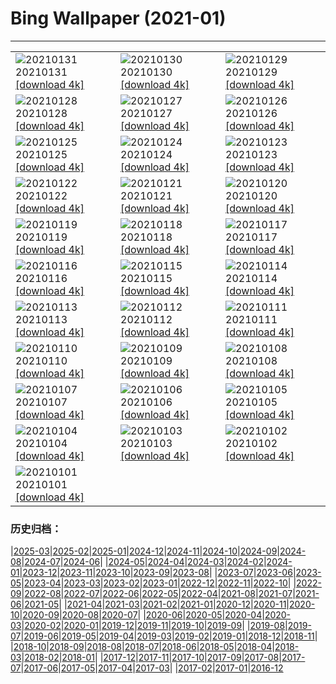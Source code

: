 # Bing Wallpaper (2021-01)
**************

<table><tr><td><img class="wallpaper" src="https://www.bing.com/th?id=OHR.MittenwalderHut_EN-US9402205522_1920x1080.jpg" alt="20210131"> 20210131 <a class="wallpaper_link" href="https://www.bing.com/th?id=OHR.MittenwalderHut_EN-US9402205522_UHD.jpg">[download 4k]</a></td><td><img class="wallpaper" src="https://www.bing.com/th?id=OHR.SeedVault_EN-US9343000928_1920x1080.jpg" alt="20210130"> 20210130 <a class="wallpaper_link" href="https://www.bing.com/th?id=OHR.SeedVault_EN-US9343000928_UHD.jpg">[download 4k]</a></td><td><img class="wallpaper" src="https://www.bing.com/th?id=OHR.RedRobin_EN-US9299641141_1920x1080.jpg" alt="20210129"> 20210129 <a class="wallpaper_link" href="https://www.bing.com/th?id=OHR.RedRobin_EN-US9299641141_UHD.jpg">[download 4k]</a></td></tr><tr><td><img class="wallpaper" src="https://www.bing.com/th?id=OHR.ArcticWolf_EN-US5836595388_1920x1080.jpg" alt="20210128"> 20210128 <a class="wallpaper_link" href="https://www.bing.com/th?id=OHR.ArcticWolf_EN-US5836595388_UHD.jpg">[download 4k]</a></td><td><img class="wallpaper" src="https://www.bing.com/th?id=OHR.Taormina_EN-US5716711058_1920x1080.jpg" alt="20210127"> 20210127 <a class="wallpaper_link" href="https://www.bing.com/th?id=OHR.Taormina_EN-US5716711058_UHD.jpg">[download 4k]</a></td><td><img class="wallpaper" src="https://www.bing.com/th?id=OHR.HeartAustralia_EN-US5604456955_1920x1080.jpg" alt="20210126"> 20210126 <a class="wallpaper_link" href="https://www.bing.com/th?id=OHR.HeartAustralia_EN-US5604456955_UHD.jpg">[download 4k]</a></td></tr><tr><td><img class="wallpaper" src="https://www.bing.com/th?id=OHR.ChurchRock_EN-US5502658165_1920x1080.jpg" alt="20210125"> 20210125 <a class="wallpaper_link" href="https://www.bing.com/th?id=OHR.ChurchRock_EN-US5502658165_UHD.jpg">[download 4k]</a></td><td><img class="wallpaper" src="https://www.bing.com/th?id=OHR.Molas_EN-US5410137458_1920x1080.jpg" alt="20210124"> 20210124 <a class="wallpaper_link" href="https://www.bing.com/th?id=OHR.Molas_EN-US5410137458_UHD.jpg">[download 4k]</a></td><td><img class="wallpaper" src="https://www.bing.com/th?id=OHR.ChuDangYa_EN-US5293170065_1920x1080.jpg" alt="20210123"> 20210123 <a class="wallpaper_link" href="https://www.bing.com/th?id=OHR.ChuDangYa_EN-US5293170065_UHD.jpg">[download 4k]</a></td></tr><tr><td><img class="wallpaper" src="https://www.bing.com/th?id=OHR.BloodyBrook_EN-US5215856823_1920x1080.jpg" alt="20210122"> 20210122 <a class="wallpaper_link" href="https://www.bing.com/th?id=OHR.BloodyBrook_EN-US5215856823_UHD.jpg">[download 4k]</a></td><td><img class="wallpaper" src="https://www.bing.com/th?id=OHR.RSOakTree_EN-US5122271963_1920x1080.jpg" alt="20210121"> 20210121 <a class="wallpaper_link" href="https://www.bing.com/th?id=OHR.RSOakTree_EN-US5122271963_UHD.jpg">[download 4k]</a></td><td><img class="wallpaper" src="https://www.bing.com/th?id=OHR.GentooLeap_EN-US4983496966_1920x1080.jpg" alt="20210120"> 20210120 <a class="wallpaper_link" href="https://www.bing.com/th?id=OHR.GentooLeap_EN-US4983496966_UHD.jpg">[download 4k]</a></td></tr><tr><td><img class="wallpaper" src="https://www.bing.com/th?id=OHR.Calakmul_EN-US4913753574_1920x1080.jpg" alt="20210119"> 20210119 <a class="wallpaper_link" href="https://www.bing.com/th?id=OHR.Calakmul_EN-US4913753574_UHD.jpg">[download 4k]</a></td><td><img class="wallpaper" src="https://www.bing.com/th?id=OHR.IHADInscription_EN-US1526588709_1920x1080.jpg" alt="20210118"> 20210118 <a class="wallpaper_link" href="https://www.bing.com/th?id=OHR.IHADInscription_EN-US1526588709_UHD.jpg">[download 4k]</a></td><td><img class="wallpaper" src="https://www.bing.com/th?id=OHR.PailonDelDiablo_EN-US4820504961_1920x1080.jpg" alt="20210117"> 20210117 <a class="wallpaper_link" href="https://www.bing.com/th?id=OHR.PailonDelDiablo_EN-US4820504961_UHD.jpg">[download 4k]</a></td></tr><tr><td><img class="wallpaper" src="https://www.bing.com/th?id=OHR.GlassIgloos_EN-US4753593580_1920x1080.jpg" alt="20210116"> 20210116 <a class="wallpaper_link" href="https://www.bing.com/th?id=OHR.GlassIgloos_EN-US4753593580_UHD.jpg">[download 4k]</a></td><td><img class="wallpaper" src="https://www.bing.com/th?id=OHR.ChateauBeynac_EN-US4661331709_1920x1080.jpg" alt="20210115"> 20210115 <a class="wallpaper_link" href="https://www.bing.com/th?id=OHR.ChateauBeynac_EN-US4661331709_UHD.jpg">[download 4k]</a></td><td><img class="wallpaper" src="https://www.bing.com/th?id=OHR.BrightonSnow_EN-US6152076231_1920x1080.jpg" alt="20210114"> 20210114 <a class="wallpaper_link" href="https://www.bing.com/th?id=OHR.BrightonSnow_EN-US6152076231_UHD.jpg">[download 4k]</a></td></tr><tr><td><img class="wallpaper" src="https://www.bing.com/th?id=OHR.BolivianSummer_EN-US6076997237_1920x1080.jpg" alt="20210113"> 20210113 <a class="wallpaper_link" href="https://www.bing.com/th?id=OHR.BolivianSummer_EN-US6076997237_UHD.jpg">[download 4k]</a></td><td><img class="wallpaper" src="https://www.bing.com/th?id=OHR.IceSailing_EN-US4693631571_1920x1080.jpg" alt="20210112"> 20210112 <a class="wallpaper_link" href="https://www.bing.com/th?id=OHR.IceSailing_EN-US4693631571_UHD.jpg">[download 4k]</a></td><td><img class="wallpaper" src="https://www.bing.com/th?id=OHR.Yunkai_EN-US4654823026_1920x1080.jpg" alt="20210111"> 20210111 <a class="wallpaper_link" href="https://www.bing.com/th?id=OHR.Yunkai_EN-US4654823026_UHD.jpg">[download 4k]</a></td></tr><tr><td><img class="wallpaper" src="https://www.bing.com/th?id=OHR.GoldenDragon_EN-US6011178113_1920x1080.jpg" alt="20210110"> 20210110 <a class="wallpaper_link" href="https://www.bing.com/th?id=OHR.GoldenDragon_EN-US6011178113_UHD.jpg">[download 4k]</a></td><td><img class="wallpaper" src="https://www.bing.com/th?id=OHR.SpanishSeaSlug_EN-US5956865427_1920x1080.jpg" alt="20210109"> 20210109 <a class="wallpaper_link" href="https://www.bing.com/th?id=OHR.SpanishSeaSlug_EN-US5956865427_UHD.jpg">[download 4k]</a></td><td><img class="wallpaper" src="https://www.bing.com/th?id=OHR.FoucaultsPendulum_EN-US5851164547_1920x1080.jpg" alt="20210108"> 20210108 <a class="wallpaper_link" href="https://www.bing.com/th?id=OHR.FoucaultsPendulum_EN-US5851164547_UHD.jpg">[download 4k]</a></td></tr><tr><td><img class="wallpaper" src="https://www.bing.com/th?id=OHR.WhiteCliffs_EN-US5777446191_1920x1080.jpg" alt="20210107"> 20210107 <a class="wallpaper_link" href="https://www.bing.com/th?id=OHR.WhiteCliffs_EN-US5777446191_UHD.jpg">[download 4k]</a></td><td><img class="wallpaper" src="https://www.bing.com/th?id=OHR.SnowCraterLake_EN-US5720302080_1920x1080.jpg" alt="20210106"> 20210106 <a class="wallpaper_link" href="https://www.bing.com/th?id=OHR.SnowCraterLake_EN-US5720302080_UHD.jpg">[download 4k]</a></td><td><img class="wallpaper" src="https://www.bing.com/th?id=OHR.RedFrontMacaw_EN-US4052029435_1920x1080.jpg" alt="20210105"> 20210105 <a class="wallpaper_link" href="https://www.bing.com/th?id=OHR.RedFrontMacaw_EN-US4052029435_UHD.jpg">[download 4k]</a></td></tr><tr><td><img class="wallpaper" src="https://www.bing.com/th?id=OHR.DiamondBeach_EN-US4305506637_1920x1080.jpg" alt="20210104"> 20210104 <a class="wallpaper_link" href="https://www.bing.com/th?id=OHR.DiamondBeach_EN-US4305506637_UHD.jpg">[download 4k]</a></td><td><img class="wallpaper" src="https://www.bing.com/th?id=OHR.HohenschwangauWinter_EN-US4258102206_1920x1080.jpg" alt="20210103"> 20210103 <a class="wallpaper_link" href="https://www.bing.com/th?id=OHR.HohenschwangauWinter_EN-US4258102206_UHD.jpg">[download 4k]</a></td><td><img class="wallpaper" src="https://www.bing.com/th?id=OHR.LargestCave_EN-US4214761385_1920x1080.jpg" alt="20210102"> 20210102 <a class="wallpaper_link" href="https://www.bing.com/th?id=OHR.LargestCave_EN-US4214761385_UHD.jpg">[download 4k]</a></td></tr><tr><td><img class="wallpaper" src="https://www.bing.com/th?id=OHR.LoonyDook_EN-US4158038260_1920x1080.jpg" alt="20210101"> 20210101 <a class="wallpaper_link" href="https://www.bing.com/th?id=OHR.LoonyDook_EN-US4158038260_UHD.jpg">[download 4k]</a></td><td></td><td></td></tr></table>

### 历史归档：

|[2025-03](/../2025-03/2025-03.md)|[2025-02](/../2025-02/2025-02.md)|[2025-01](/../2025-01/2025-01.md)|[2024-12](/../2024-12/2024-12.md)|[2024-11](/../2024-11/2024-11.md)|[2024-10](/../2024-10/2024-10.md)|[2024-09](/../2024-09/2024-09.md)|[2024-08](/../2024-08/2024-08.md)|[2024-07](/../2024-07/2024-07.md)|[2024-06](/../2024-06/2024-06.md)|
|[2024-05](/../2024-05/2024-05.md)|[2024-04](/../2024-04/2024-04.md)|[2024-03](/../2024-03/2024-03.md)|[2024-02](/../2024-02/2024-02.md)|[2024-01](/../2024-01/2024-01.md)|[2023-12](/../2023-12/2023-12.md)|[2023-11](/../2023-11/2023-11.md)|[2023-10](/../2023-10/2023-10.md)|[2023-09](/../2023-09/2023-09.md)|[2023-08](/../2023-08/2023-08.md)|
|[2023-07](/../2023-07/2023-07.md)|[2023-06](/../2023-06/2023-06.md)|[2023-05](/../2023-05/2023-05.md)|[2023-04](/../2023-04/2023-04.md)|[2023-03](/../2023-03/2023-03.md)|[2023-02](/../2023-02/2023-02.md)|[2023-01](/../2023-01/2023-01.md)|[2022-12](/../2022-12/2022-12.md)|[2022-11](/../2022-11/2022-11.md)|[2022-10](/../2022-10/2022-10.md)|
|[2022-09](/../2022-09/2022-09.md)|[2022-08](/../2022-08/2022-08.md)|[2022-07](/../2022-07/2022-07.md)|[2022-06](/../2022-06/2022-06.md)|[2022-05](/../2022-05/2022-05.md)|[2022-04](/../2022-04/2022-04.md)|[2021-08](/../2021-08/2021-08.md)|[2021-07](/../2021-07/2021-07.md)|[2021-06](/../2021-06/2021-06.md)|[2021-05](/../2021-05/2021-05.md)|
|[2021-04](/../2021-04/2021-04.md)|[2021-03](/../2021-03/2021-03.md)|[2021-02](/../2021-02/2021-02.md)|[2021-01](/2021-01.md)|[2020-12](/../2020-12/2020-12.md)|[2020-11](/../2020-11/2020-11.md)|[2020-10](/../2020-10/2020-10.md)|[2020-09](/../2020-09/2020-09.md)|[2020-08](/../2020-08/2020-08.md)|[2020-07](/../2020-07/2020-07.md)|
|[2020-06](/../2020-06/2020-06.md)|[2020-05](/../2020-05/2020-05.md)|[2020-04](/../2020-04/2020-04.md)|[2020-03](/../2020-03/2020-03.md)|[2020-02](/../2020-02/2020-02.md)|[2020-01](/../2020-01/2020-01.md)|[2019-12](/../2019-12/2019-12.md)|[2019-11](/../2019-11/2019-11.md)|[2019-10](/../2019-10/2019-10.md)|[2019-09](/../2019-09/2019-09.md)|
|[2019-08](/../2019-08/2019-08.md)|[2019-07](/../2019-07/2019-07.md)|[2019-06](/../2019-06/2019-06.md)|[2019-05](/../2019-05/2019-05.md)|[2019-04](/../2019-04/2019-04.md)|[2019-03](/../2019-03/2019-03.md)|[2019-02](/../2019-02/2019-02.md)|[2019-01](/../2019-01/2019-01.md)|[2018-12](/../2018-12/2018-12.md)|[2018-11](/../2018-11/2018-11.md)|
|[2018-10](/../2018-10/2018-10.md)|[2018-09](/../2018-09/2018-09.md)|[2018-08](/../2018-08/2018-08.md)|[2018-07](/../2018-07/2018-07.md)|[2018-06](/../2018-06/2018-06.md)|[2018-05](/../2018-05/2018-05.md)|[2018-04](/../2018-04/2018-04.md)|[2018-03](/../2018-03/2018-03.md)|[2018-02](/../2018-02/2018-02.md)|[2018-01](/../2018-01/2018-01.md)|
|[2017-12](/../2017-12/2017-12.md)|[2017-11](/../2017-11/2017-11.md)|[2017-10](/../2017-10/2017-10.md)|[2017-09](/../2017-09/2017-09.md)|[2017-08](/../2017-08/2017-08.md)|[2017-07](/../2017-07/2017-07.md)|[2017-06](/../2017-06/2017-06.md)|[2017-05](/../2017-05/2017-05.md)|[2017-04](/../2017-04/2017-04.md)|[2017-03](/../2017-03/2017-03.md)|
|[2017-02](/../2017-02/2017-02.md)|[2017-01](/../2017-01/2017-01.md)|[2016-12](/../2016-12/2016-12.md)